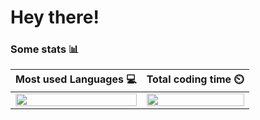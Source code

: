 # Hey there!

### Some stats 📊
| Most used Languages 💻 | Total coding time ⏲️ |
| ------------- | ------------- |
| [<img align="center" width="100%" src="https://github-readme-stats.vercel.app/api/top-langs/?username=luna-4444&layout=compact">](https://github.com/luna-4444)| [<img align="center" width="100%" src="https://github-readme-stats.vercel.app/api/wakatime?username=luna_4444">](https://github.com/luna-4444)

<!-- <figure><embed src="https://wakatime.com/share/@luna_4444/7d266896-638e-4951-8816-eb70310c0cab.svg"></embed></figure> -->
